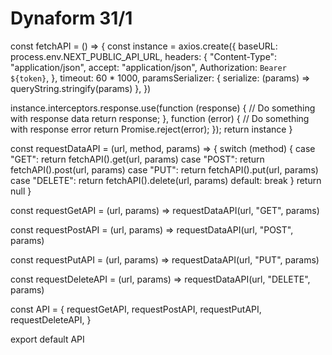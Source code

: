 # Dynaform 31/1
const fetchAPI = () => {
  const instance = axios.create({
    baseURL: process.env.NEXT_PUBLIC_API_URL,
    headers: {
      "Content-Type": "application/json",
      accept: "application/json",
      Authorization: `Bearer ${token}`,
    },
    timeout: 60 * 1000,
    paramsSerializer: { serialize: (params) => queryString.stringify(params) },
  })
 
  instance.interceptors.response.use(function (response) {
    // Do something with response data
    return response;
  }, function (error) {
    // Do something with response error
    return Promise.reject(error);
  });
  return instance
}
 
const requestDataAPI = (url, method, params) => {
  switch (method) {
    case "GET":
      return fetchAPI().get(url, params)
    case "POST":
      return fetchAPI().post(url, params)
    case "PUT":
      return fetchAPI().put(url, params)
    case "DELETE":
      return fetchAPI().delete(url, params)
    default:
      break
  }
  return null
}
 
const requestGetAPI = (url, params) => requestDataAPI(url, "GET", params)
 
const requestPostAPI = (url, params) => requestDataAPI(url, "POST", params)
 
const requestPutAPI = (url, params) => requestDataAPI(url, "PUT", params)
 
const requestDeleteAPI = (url, params) => requestDataAPI(url, "DELETE", params)
 
const API = {
  requestGetAPI,
  requestPostAPI,
  requestPutAPI,
  requestDeleteAPI,
}
 
export default API
